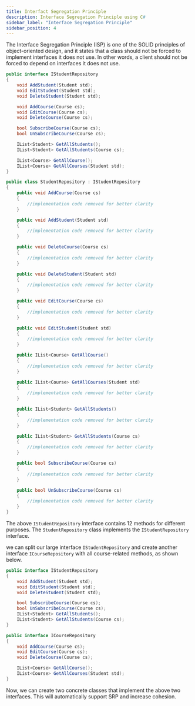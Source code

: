 ```yaml
---
title: Interfact Segregation Principle
description: Interface Segregation Principle using C#
sidebar_label: "Interface Segregation Principle"
sidebar_position: 4
---
```


The Interface Segregation Principle (ISP) is one of the SOLID principles of object-oriented design, and it states that a class should not be forced to implement interfaces it does not use. In other words, a client should not be forced to depend on interfaces it does not use.

```csharp
public interface IStudentRepository
{
    void AddStudent(Student std);
    void EditStudent(Student std);
    void DeleteStudent(Student std);

    void AddCourse(Course cs);
    void EditCourse(Course cs);
    void DeleteCourse(Course cs);

    bool SubscribeCourse(Course cs);
    bool UnSubscribeCourse(Course cs);

    IList<Student> GetAllStudents();
    IList<Student> GetAllStudents(Course cs);

    IList<Course> GetAllCourse();
    IList<Course> GetAllCourses(Student std);
}

public class StudentRepository : IStudentRepository
{
    public void AddCourse(Course cs)
    {
        //implementation code removed for better clarity
    }

    public void AddStudent(Student std)
    {
        //implementation code removed for better clarity
    }

    public void DeleteCourse(Course cs)
    {
        //implementation code removed for better clarity
    }

    public void DeleteStudent(Student std)
    {
        //implementation code removed for better clarity
    }

    public void EditCourse(Course cs)
    {
        //implementation code removed for better clarity
    }

    public void EditStudent(Student std)
    {
        //implementation code removed for better clarity
    }

    public IList<Course> GetAllCourse()
    {
        //implementation code removed for better clarity
    }

    public IList<Course> GetAllCourses(Student std)
    {
        //implementation code removed for better clarity
    }

    public IList<Student> GetAllStudents()
    {
        //implementation code removed for better clarity
    }

    public IList<Student> GetAllStudents(Course cs)
    {
        //implementation code removed for better clarity
    }

    public bool SubscribeCourse(Course cs)
    {
        //implementation code removed for better clarity
    }

    public bool UnSubscribeCourse(Course cs)
    {
        //implementation code removed for better clarity
    }
}
```

The above `IStudentRepository` interface contains 12 methods for different purposes. The `StudentRepository` class implements the `IStudentRepository` interface.

we can split our large interface `IStudentRepository` and create another interface `ICourseRepository` with all course-related methods, as shown below.

```csharp
public interface IStudentRepository
{
    void AddStudent(Student std);
    void EditStudent(Student std);
    void DeleteStudent(Student std);

    bool SubscribeCourse(Course cs);
    bool UnSubscribeCourse(Course cs);
    IList<Student> GetAllStudents();
    IList<Student> GetAllStudents(Course cs);
}

public interface ICourseRepository
{
    void AddCourse(Course cs);
    void EditCourse(Course cs);
    void DeleteCourse(Course cs);

    IList<Course> GetAllCourse();
    IList<Course> GetAllCourses(Student std);
}
```

Now, we can create two concrete classes that implement the above two interfaces. This will automatically support SRP and increase cohesion.
